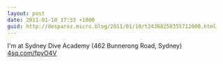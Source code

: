 ```yaml
---
layout: post
date: 2011-01-10 17:33 +1000
guid: http://desparoz.micro.blog/2011/01/10/t24368250355712000.html
---
```

I'm at Sydney Dive Academy (462 Bunnerong Road, Sydney) [4sq.com/fpyO4V](http://4sq.com/fpyO4V)
